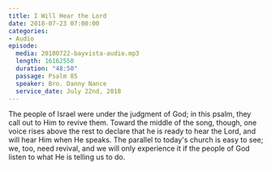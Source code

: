 ```yaml
---
title: I Will Hear the Lord
date: 2018-07-23 07:00:00
categories:
- Audio
episode:
  media: 20180722-bayvista-audio.mp3
  length: 16162550
  duration: "48:50"
  passage: Psalm 85
  speaker: Bro. Danny Nance
  service_date: July 22nd, 2018
---
```

The people of Israel were under the judgment of God; in this psalm, they call out to Him to revive them. Toward the middle of the song, though, one voice rises above the rest to declare that he is ready to hear the Lord, and will hear Him when He speaks. The parallel to today's church is easy to see; we, too, need revival, and we will only experience it if the people of God listen to what He is telling us to do.